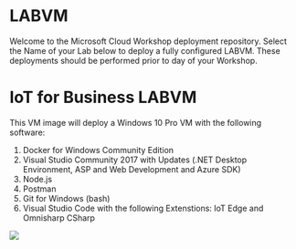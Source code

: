# LABVM
Welcome to the Microsoft Cloud Workshop deployment repository.  Select the Name of your Lab below to deploy a fully configured LABVM.  These deployments should be performed prior to day of your Workshop.

# IoT for Business LABVM
This VM image will deploy a Windows 10 Pro VM with the following software:
1. Docker for Windows Community Edition
1. Visual Studio Community 2017 with Updates (.NET Desktop Environment, ASP and Web Development and Azure SDK)
1. Node.js
1. Postman
1. Git for Windows (bash)
1. Visual Studio Code with the following Extenstions: IoT Edge and Omnisharp CSharp

<a href="https://portal.azure.com/#create/Microsoft.Template/uri/https%3A%2F%2Fraw.githubusercontent.com%2Fsolliancenet%2Flabvm%2Fmaster%2Fazure-deploy.json" target="_blank">
    <img src="http://azuredeploy.net/deploybutton.png"/>
</a>